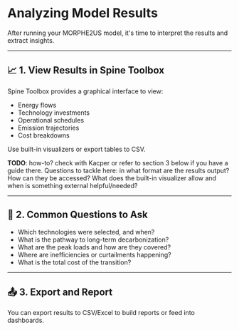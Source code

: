 # Analyzing Model Results

After running your MORPHE2US model, it's time to interpret the results and extract insights.

---

## 📈 1. View Results in Spine Toolbox

Spine Toolbox provides a graphical interface to view:

- Energy flows
- Technology investments
- Operational schedules
- Emission trajectories
- Cost breakdowns

Use built-in visualizers or export tables to CSV.

**TODO**: how-to? check with Kacper or refer to section 3 below if you have a guide there. Questions to tackle here: in what format are the results output? How can they be accessed? What does the built-in visualizer allow and when is something external helpful/needed?


---

## 🧠 2. Common Questions to Ask

- Which technologies were selected, and when?
- What is the pathway to long-term decarbonization?
- What are the peak loads and how are they covered?
- Where are inefficiencies or curtailments happening?
- What is the total cost of the transition?

---

## 📤 3. Export and Report

You can export results to CSV/Excel to build reports or feed into dashboards.
